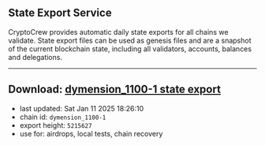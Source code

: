 ## State Export Service
CryptoCrew provides automatic daily state exports for all chains we validate. State export files can be used as genesis files and are a snapshot of the current blockchain state, including all validators, accounts, balances and delegations.

---
**Download: [dymension_1100-1 state export](https://dl-eu2.ccvalidators.com/SERVICE/dymension/dymension_1100-1_export_5215627.json)**
---

- last updated: Sat Jan 11 2025 18:26:10
- chain id: `dymension_1100-1`
- export height: `5215627`
- use for: airdrops, local tests, chain recovery
